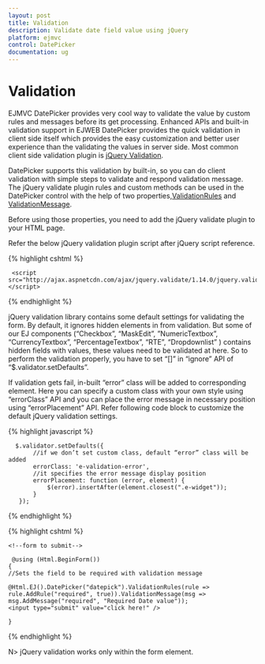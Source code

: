 ```yaml
---
layout: post
title: Validation
description: Validate date field value using jQuery
platform: ejmvc
control: DatePicker
documentation: ug
---
```

# Validation

EJMVC DatePicker provides very cool way to validate the value by custom rules and messages before its get processing. Enhanced APIs and built-in validation support in EJWEB DatePicker provides the quick validation in client side itself which provides the easy customization and better user experience than the validating the values in  server side. Most common client side validation plugin is [jQuery Validation](http://ajax.aspnetcdn.com/ajax/jquery.validate/1.14.0/jquery.validate.min.js). 

DatePicker supports this validation by built-in, so you can do client validation with simple steps to validate and respond validation message. The jQuery validate plugin rules and custom methods can be used in the DatePicker control with the help of two properties,[ValidationRules](http://help.syncfusion.com/js/api/ejdatepicker#members:validationrules) and [ValidationMessage](http://help.syncfusion.com/js/api/ejdatepicker#members:validationmessage). 

Before using those properties, you need to add the jQuery validate plugin to your HTML page.

Refer the below jQuery validation plugin script after jQuery script reference.

{% highlight cshtml %}

     <script src="http://ajax.aspnetcdn.com/ajax/jquery.validate/1.14.0/jquery.validate.min.js"></script>

{% endhighlight %}

jQuery validation library contains some default settings for validating the form. By default, it ignores hidden elements in from validation. But some of our EJ components (“Checkbox”, “MaskEdit”, ”NumericTextbox”, “CurrencyTextbox”, “PercentageTextbox”, “RTE”, “Dropdownlist” ) contains hidden fields with values, these
values need to be validated at here. So to perform the validation properly, you have to set “[]” in “ignore” API of “$.validator.setDefaults”. 

If validation gets fail, in-built “error” class will be added to corresponding element. Here you can specify a custom class with your own style using “errorClass” API and you can place the error message in necessary position using “errorPlacement” API. Refer following code block to customize the default jQuery validation settings.

   {% highlight javascript %}
       
      $.validator.setDefaults({
           //if we don’t set custom class, default “error” class will be added
           errorClass: 'e-validation-error',
           //it specifies the error message display position
           errorPlacement: function (error, element) {
               $(error).insertAfter(element.closest(".e-widget"));
           }
       });

   {% endhighlight %}




{% highlight cshtml %}

    <!--form to submit-->

     @using (Html.BeginForm())
    {
    //Sets the field to be required with validation message
    
    @Html.EJ().DatePicker("datepick").ValidationRules(rule => rule.AddRule("required", true)).ValidationMessage(msg => msg.AddMessage("required", "Required Date value"));
    <input type="submit" value="click here!" />
    
    } 


{% endhighlight %}

N>  jQuery validation works only within the form element.
